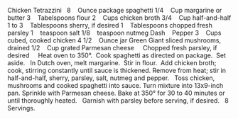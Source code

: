 Chicken Tetrazzini
 
8    Ounce package spaghetti
1/4    Cup margarine or butter
3    Tabelspoons flour
2    Cups chicken broth
3/4    Cup half-and-half
1 to 3    Tablespoons sherry, if desired
1    Tablespoons chopped fresh parsley
1    teaspoon salt
1/8    teaspoon nutmeg
Dash    Pepper
3    Cups cubed, cooked chicken
4 1/2    Ounce jar Green Giant sliced mushrooms, drained
1/2    Cup grated Parmesan cheese
    Chopped fresh parsley, if desired
 
 
Heat oven to 350°.  Cook spaghetti as directed on package.  Set aside.  
In Dutch oven, melt margarine.  Stir in flour.  Add chicken broth; cook, stirring constantly until sauce is thickened. 
Remove from heat; stir in half-and-half, sherry, parsley, salt, nutmeg and pepper.  
Toss chicken, mushrooms and cooked spaghetti into sauce. 
Turn mixture into 13x9-inch pan. 
Sprinkle with Parmesan cheese. 
Bake at 350° for 30 to 40 minutes or until thoroughly heated.  
Garnish with parsley before serving, if desired. 
 
8 Servings.
